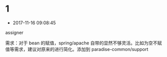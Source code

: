 # 1

- 2017-11-16 09:08:45

assigner

需求：对于 bean 的赋值，spring/apache 自带的显然不够灵活。比如为空不赋值等需求，建议对原来的进行简化。添加到 paradise-common/support

